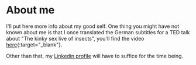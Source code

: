# About me

I'll put here more info about my good self. One thing you might have not known about me is that I once translated the German subtitles for a TED talk about "The kinky sex live of insects", you'll find the video [here](https://www.youtube.com/watch?v=rP7nmdDA1Fg){:target="_blank"}.

Other than that, my [Linkedin profile](https://www.linkedin.com/in/joergschoenau/) will have to suffice for the time being.
